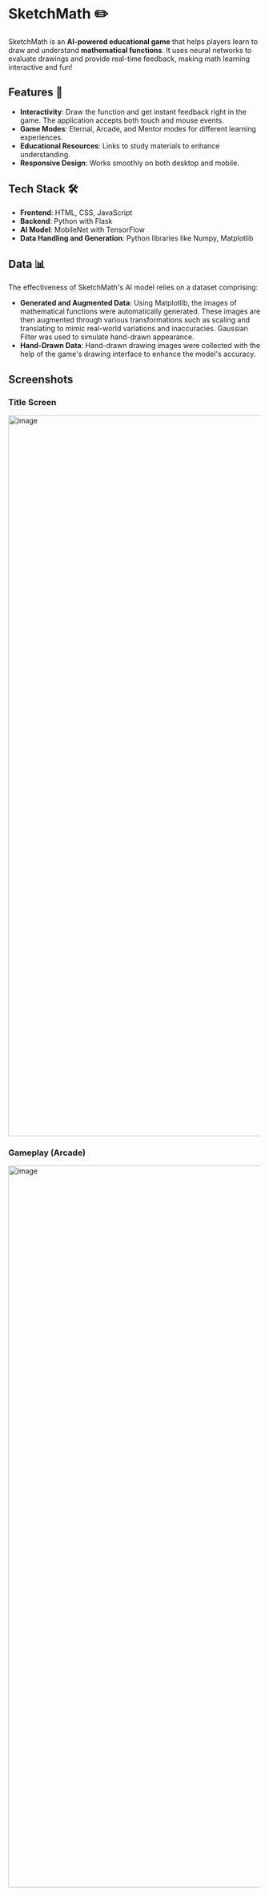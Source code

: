 # SketchMath ✏️
SketchMath is an **AI-powered educational game** that helps players learn to draw and understand **mathematical functions**. It uses neural networks to evaluate drawings and provide real-time feedback, making math learning interactive and fun!

## Features 🌟
- **Interactivity**: Draw the function and get instant feedback right in the game. The application accepts both touch and mouse events.
- **Game Modes**: Eternal, Arcade, and Mentor modes for different learning experiences.
- **Educational Resources**: Links to study materials to enhance understanding.
- **Responsive Design**: Works smoothly on both desktop and mobile.

## Tech Stack 🛠️
- **Frontend**: HTML, CSS, JavaScript
- **Backend**: Python with Flask
- **AI Model**: MobileNet with TensorFlow
- **Data Handling and Generation**: Python libraries like Numpy, Matplotlib

## Data 📊 
The effectiveness of SketchMath's AI model relies on a dataset comprising:
- **Generated and Augmented Data**: Using Matplotlib, the images of mathematical functions were automatically generated. These images are then augmented through various transformations such as scaling and translating to mimic real-world variations and inaccuracies. Gaussian Filter was used to simulate hand-drawn appearance. 
- **Hand-Drawn Data**: Hand-drawn drawing images were collected with the help of the game's drawing interface to enhance the model's accuracy. 

## Screenshots
### Title Screen
<img width="1438" alt="image" src="https://github.com/anyaachan/Math-Functions-Identification/assets/53533713/ac741086-fcb8-4d0c-8606-6ab0989e5468">

### Gameplay (Arcade)
<img width="1440" alt="image" src="https://github.com/anyaachan/Math-Functions-Identification/assets/53533713/ba701a60-49b2-4631-bf59-4b2ace051d3f">

### 
